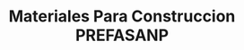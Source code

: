 ---
title: "Materiales Para Construccion PREFASANP"
url: /san-pablo-autopan/materiales-para-construccion-prefasanp/
shop: comercio
---